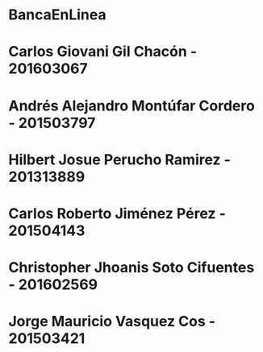 ﻿# BancaEnLinea
# Carlos Giovani Gil Chacón - 201603067
# Andrés Alejandro Montúfar Cordero - 201503797
# Hilbert Josue Perucho Ramirez - 201313889
# Carlos Roberto Jiménez Pérez - 201504143
# Christopher Jhoanis Soto Cifuentes - 201602569
# Jorge Mauricio Vasquez Cos - 201503421
